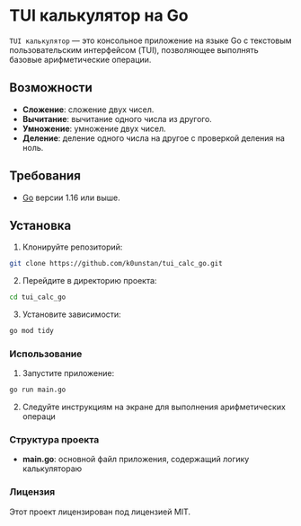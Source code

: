 # TUI калькулятор на Go

`TUI калькулятор` — это консольное приложение на языке Go с текстовым пользовательским интерфейсом (TUI), позволяющее выполнять базовые арифметические операции.

## Возможности

- **Сложение**: сложение двух чисел.
- **Вычитание**: вычитание одного числа из другого.
- **Умножение**: умножение двух чисел.
- **Деление**: деление одного числа на другое с проверкой деления на ноль.

## Требования

- [Go](https://golang.org/dl/) версии 1.16 или выше.

## Установка

1. Клонируйте репозиторий:

```bash
git clone https://github.com/k0unstan/tui_calc_go.git
```

2. Перейдите в директорию проекта:

```bash
cd tui_calc_go
```

3. Установите зависимости:

```bash
go mod tidy
```

### Использование

1. Запустите приложение:

```bash
go run main.go
```

2. Следуйте инструкциям на экране для выполнения арифметических операци

### Структура проекта

- **main.go**: основной файл приложения, содержащий логику калькулятораю

### Лицензия

Этот проект лицензирован под лицензией MIT. 
